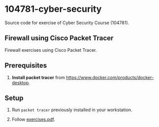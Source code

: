 # 104781-cyber-security

Source code for exercise of Cyber Security Course (104781).

## Firewall using Cisco Packet Tracer

Firewall exercises using Cisco Packet Tracer.

## Prerequisites

1. **Install packet tracer** from https://www.docker.com/products/docker-desktop.

## Setup

1. Run `packet tracer` previously installed in your workstation.

2. Follow [exercises.pdf](exercises.pdf).
